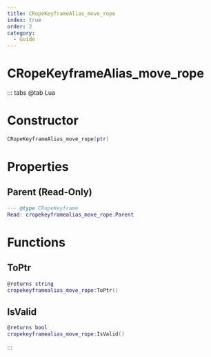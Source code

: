 ```yaml
---
title: CRopeKeyframeAlias_move_rope
index: true
order: 2
category:
  - Guide
---
```


# CRopeKeyframeAlias_move_rope

::: tabs
@tab Lua
# Constructor
```lua
CRopeKeyframeAlias_move_rope(ptr)
```
# Properties
## Parent (Read-Only)
```lua
--- @type CRopeKeyframe
Read: cropekeyframealias_move_rope.Parent
```
# Functions
## ToPtr
```lua
@returns string
cropekeyframealias_move_rope:ToPtr()
```
## IsValid
```lua
@returns bool
cropekeyframealias_move_rope:IsValid()
```

:::